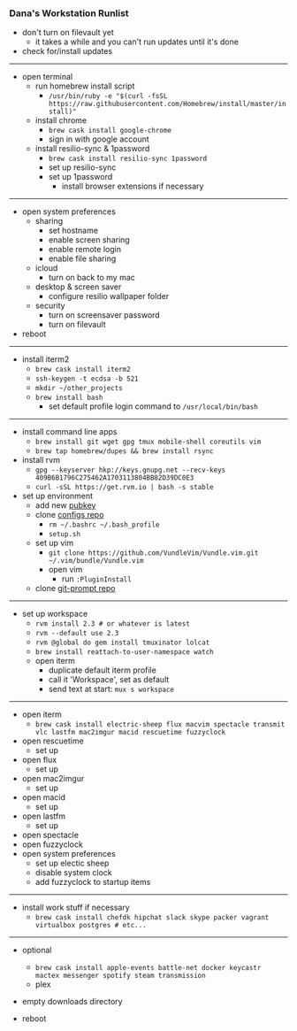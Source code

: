 ### Dana's Workstation Runlist

* don't turn on filevault yet
  * it takes a while and you can't run updates until it's done
* check for/install updates

---

* open terminal
  * run homebrew install script
    * `/usr/bin/ruby -e "$(curl -fsSL https://raw.githubusercontent.com/Homebrew/install/master/install)"`
  * install chrome
    * `brew cask install google-chrome`
    * sign in with google account
  * install resilio-sync & 1password
    * `brew cask install resilio-sync 1password`
    * set up resilio-sync
    * set up 1password
      * install browser extensions if necessary

---

* open system preferences
  * sharing
     * set hostname
     * enable screen sharing
     * enable remote login
     * enable file sharing
  * icloud
     * turn on back to my mac
  * desktop & screen saver
     * configure resilio wallpaper folder
  * security
     * turn on screensaver password
     * turn on filevault
* reboot

---
  
* install iterm2
   * `brew cask install iterm2`
   * `ssh-keygen -t ecdsa -b 521`
   * `mkdir ~/other_projects`
   * `brew install bash`
     * set default profile login command to `/usr/local/bin/bash`

---

* install command line apps
  * `brew install git wget gpg tmux mobile-shell coreutils vim`
  * `brew tap homebrew/dupes && brew install rsync`
* install rvm
  * `gpg --keyserver hkp://keys.gnupg.net --recv-keys 409B6B1796C275462A1703113804BB82D39DC0E3`
  * `curl -sSL https://get.rvm.io | bash -s stable`
* set up environment
  * add new [pubkey](https://github.com/settings/keys)
  * clone [configs repo](https://github.com/dmerrick/configs)
     * `rm ~/.bashrc ~/.bash_profile`
     * `setup.sh`
  * set up vim
     * `git clone https://github.com/VundleVim/Vundle.vim.git ~/.vim/bundle/Vundle.vim`
     * open vim
       * run `:PluginInstall`
  * clone [git-prompt repo](https://github.com/dmerrick/git-prompt)
  
  
---

* set up workspace
  * `rvm install 2.3 # or whatever is latest`
  * `rvm --default use 2.3`
  * `rvm @global do gem install tmuxinator lolcat`
  * `brew install reattach-to-user-namespace watch`
  * open iterm
    * duplicate default iterm profile
    * call it 'Workspace', set as default
    * send text at start: `mux s workspace`

---

* open iterm
  * `brew cask install electric-sheep flux macvim spectacle transmit vlc lastfm mac2imgur macid rescuetime fuzzyclock`
* open rescuetime
  * set up
* open flux
  * set up
* open mac2imgur
  * set up
* open macid
  * set up
* open lastfm
  * set up
* open spectacle
* open fuzzyclock
* open system preferences
  * set up electic sheep
  * disable system clock
  * add fuzzyclock to startup items

---

* install work stuff if necessary
  * `brew cask install chefdk hipchat slack skype packer vagrant virtualbox postgres # etc...`

---


* optional
  * `brew cask install apple-events battle-net docker keycastr mactex messenger spotify steam transmission`
  * plex

* empty downloads directory
* reboot
 
